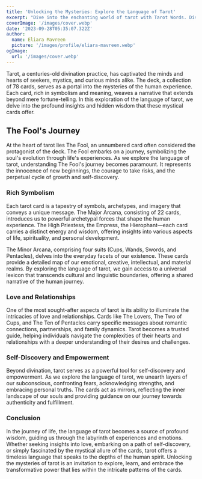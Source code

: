 ```yaml
---
title: 'Unlocking the Mysteries: Explore the Language of Tarot'
excerpt: "Dive into the enchanting world of tarot with Tarot Words. Discover the profound meanings behind each card, unravel the mysteries of the Fool's journey, and explore the rich symbolism that shapes the language of tarot. "
coverImage: '/images/cover.webp'
date: '2023-09-28T05:35:07.322Z'
author:
  name: Eliara Mavreen
  picture: '/images/profile/eliara-mavreen.webp'
ogImage:
  url: '/images/cover.webp'
---
```


Tarot, a centuries-old divination practice, has captivated the minds and hearts of seekers, mystics, and curious minds alike. The deck, a collection of 78 cards, serves as a portal into the mysteries of the human experience. Each card, rich in symbolism and meaning, weaves a narrative that extends beyond mere fortune-telling. In this exploration of the language of tarot, we delve into the profound insights and hidden wisdom that these mystical cards offer.

## The Fool's Journey

At the heart of tarot lies The Fool, an unnumbered card often considered the protagonist of the deck. The Fool embarks on a journey, symbolizing the soul's evolution through life's experiences. As we explore the language of tarot, understanding The Fool's journey becomes paramount. It represents the innocence of new beginnings, the courage to take risks, and the perpetual cycle of growth and self-discovery.

### Rich Symbolism

Each tarot card is a tapestry of symbols, archetypes, and imagery that conveys a unique message. The Major Arcana, consisting of 22 cards, introduces us to powerful archetypal forces that shape the human experience. The High Priestess, the Empress, the Hierophant—each card carries a distinct energy and wisdom, offering insights into various aspects of life, spirituality, and personal development.

The Minor Arcana, comprising four suits (Cups, Wands, Swords, and Pentacles), delves into the everyday facets of our existence. These cards provide a detailed map of our emotional, creative, intellectual, and material realms. By exploring the language of tarot, we gain access to a universal lexicon that transcends cultural and linguistic boundaries, offering a shared narrative of the human journey.

### Love and Relationships

One of the most sought-after aspects of tarot is its ability to illuminate the intricacies of love and relationships. Cards like The Lovers, The Two of Cups, and The Ten of Pentacles carry specific messages about romantic connections, partnerships, and family dynamics. Tarot becomes a trusted guide, helping individuals navigate the complexities of their hearts and relationships with a deeper understanding of their desires and challenges.

### Self-Discovery and Empowerment

Beyond divination, tarot serves as a powerful tool for self-discovery and empowerment. As we explore the language of tarot, we unearth layers of our subconscious, confronting fears, acknowledging strengths, and embracing personal truths. The cards act as mirrors, reflecting the inner landscape of our souls and providing guidance on our journey towards authenticity and fulfillment.

### Conclusion

In the journey of life, the language of tarot becomes a source of profound wisdom, guiding us through the labyrinth of experiences and emotions. Whether seeking insights into love, embarking on a path of self-discovery, or simply fascinated by the mystical allure of the cards, tarot offers a timeless language that speaks to the depths of the human spirit. Unlocking the mysteries of tarot is an invitation to explore, learn, and embrace the transformative power that lies within the intricate patterns of the cards.